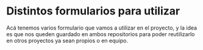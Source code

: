 # Distintos formularios para utilizar

Acá tenemos varios formulario que vamos a utilizar en el proyecto, 
y la idea es que nos queden guardado en ambos repositorios para
poder reutilizarlo en otros proyectos ya sean propios o en equipo. 
